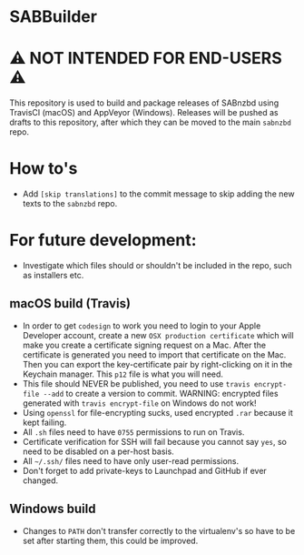 SABBuilder
==========
# :warning: NOT INTENDED FOR END-USERS :warning:
This repository is used to build and package releases of SABnzbd using TravisCI (macOS) and AppVeyor (Windows). Releases will be pushed as drafts to this repository, after which they can be moved to the main `sabnzbd` repo.


# How to's

- Add `[skip translations]` to the commit message to skip adding the new texts to the `sabnzbd` repo.

# For future development:

- Investigate which files should or shouldn't be included in the repo, such as installers etc.

## macOS build (Travis)

- In order to get `codesign` to work you need to login to your Apple Developer account, create a new `OSX production certificate` which will make you create a certificate signing request on a Mac.
After the certificate is generated you need to import that certificate on the Mac. Then you can export the key-certificate pair by right-clicking on it in the Keychain manager. This `p12` file is what you will need.
- This file should NEVER be published, you need to use `travis encrypt-file --add` to create a version to commit.
WARNING: encrypted files generated with `travis encrypt-file` on Windows do not work!
- Using `openssl` for file-encrypting sucks, used encrypted `.rar` because it kept failing.
- All `.sh` files need to have `0755` permissions to run on Travis.
- Certificate verification for SSH will fail because you cannot say `yes`, so need to be disabled on a per-host basis.
- All `~/.ssh/` files need to have only user-read permissions.
- Don't forget to add private-keys to Launchpad and GitHub if ever changed.

## Windows build

- Changes to `PATH` don't transfer correctly to the virtualenv's so have to be set after starting them, this could be improved.
